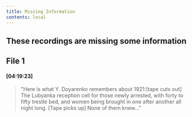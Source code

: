 ```yaml
---
title: Missing Information
contents: local
---
```


## These recordings are missing some information

## File 1

#### [04:19:23]

> "Here is what Y. Doyarenko remembers about 1921:[tape cuts out] The Lubyanka reception cell for those newly arrested, with forty to fifty trestle bed, and women being brought in one after another all night long. [Tape picks up] None of them knew..."
